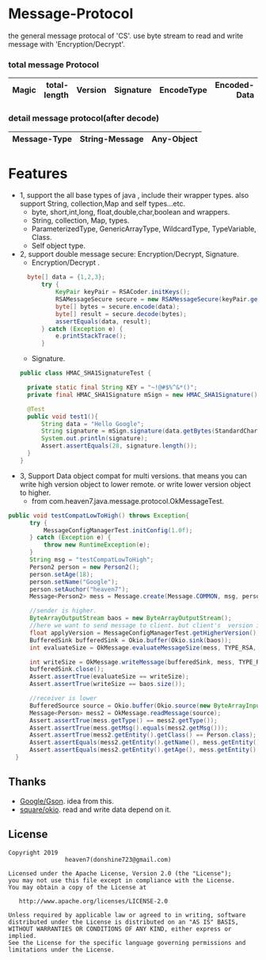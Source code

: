 # Message-Protocol
the general message protocal of 'CS'. use byte stream to read and write message with 'Encryption/Decrypt'.

### total message Protocol
|Magic|total-length| Version  | Signature | EncodeType |           Encoded-Data | 
| :----------- | ----:| :--------- | ----:| :--------- | --------------: |
### detail message protocol(after decode)
| Message-Type  | String-Message | Any-Object |    
| :----------- | ----: | :--------- |

# Features
- 1, support the all base types of java , include their wrapper types.
also support String, collection,Map and self types...etc.
  - byte, short,int,long, float,double,char,boolean and wrappers.
  - String, collection, Map, types.
  - ParameterizedType, GenericArrayType, WildcardType, TypeVariable, Class.
  - Self object type. 
- 2, support double message secure: Encryption/Decrypt, Signature.
  - Encryption/Decrypt . 
  ```java
    byte[] data = {1,2,3};
        try {
            KeyPair keyPair = RSACoder.initKeys();
            RSAMessageSecure secure = new RSAMessageSecure(keyPair.getPublic(), keyPair.getPrivate());
            byte[] bytes = secure.encode(data);
            byte[] result = secure.decode(bytes);
            assertEquals(data, result);
        } catch (Exception e) {
            e.printStackTrace();
        }
  ```
  - Signature. 
  ```java
  public class HMAC_SHA1SignatureTest {

    private static final String KEY = "~!@#$%^&*()";
    private final HMAC_SHA1Signature mSign = new HMAC_SHA1Signature();

    @Test
    public void test1(){
        String data = "Hello Google";
        String signature = mSign.signature(data.getBytes(StandardCharsets.UTF_8), KEY);
        System.out.println(signature);
        Assert.assertEquals(28, signature.length());
    }
  }
  ```
 - 3, Support Data object compat for multi versions. that means you can write high version object to lower remote.
or write lower version object to higher.
    - from com.heaven7.java.message.protocol.OkMessageTest.
  ```java
  public void testCompatLowToHigh() throws Exception{
        try {
            MessageConfigManagerTest.initConfig(1.0f);
        } catch (Exception e) {
            throw new RuntimeException(e);
        }
        String msg = "testCompatLowToHigh";
        Person2 person = new Person2();
        person.setAge(18);
        person.setName("Google");
        person.setAuchor("heaven7");
        Message<Person2> mess = Message.create(Message.COMMON, msg, person);

        //sender is higher.
        ByteArrayOutputStream baos = new ByteArrayOutputStream();
        //here we want to send message to client. but client's  version is higher. so we need assign version
        float applyVersion = MessageConfigManagerTest.getHigherVersion();
        BufferedSink bufferedSink = Okio.buffer(Okio.sink(baos));
        int evaluateSize = OkMessage.evaluateMessageSize(mess, TYPE_RSA, applyVersion);

        int writeSize = OkMessage.writeMessage(bufferedSink, mess, TYPE_RSA, applyVersion);
        bufferedSink.close();
        Assert.assertTrue(evaluateSize == writeSize);
        Assert.assertTrue(writeSize == baos.size());

        //receiver is lower
        BufferedSource source = Okio.buffer(Okio.source(new ByteArrayInputStream(baos.toByteArray())));
        Message<Person> mess2 = OkMessage.readMessage(source);
        Assert.assertTrue(mess.getType() == mess2.getType());
        Assert.assertTrue(mess.getMsg().equals(mess2.getMsg()));
        Assert.assertTrue(mess2.getEntity().getClass() == Person.class);
        Assert.assertEquals(mess2.getEntity().getName(), mess.getEntity().getName());
        Assert.assertEquals(mess2.getEntity().getAge(), mess.getEntity().getAge());
    }
  ```

## Thanks
- [Google/Gson](https://github.com/google/gson). idea from this.
- [square/okio](https://github.com/square/okio). read and write data depend on it.

## License

    Copyright 2019  
                    heaven7(donshine723@gmail.com)

    Licensed under the Apache License, Version 2.0 (the "License");
    you may not use this file except in compliance with the License.
    You may obtain a copy of the License at

       http://www.apache.org/licenses/LICENSE-2.0

    Unless required by applicable law or agreed to in writing, software
    distributed under the License is distributed on an "AS IS" BASIS,
    WITHOUT WARRANTIES OR CONDITIONS OF ANY KIND, either express or implied.
    See the License for the specific language governing permissions and
    limitations under the License.
